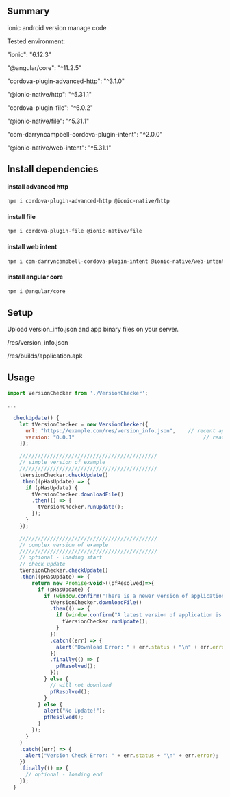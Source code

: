 ## Summary
ionic android version manage code

Tested environment:

"ionic": "6.12.3"

"@angular/core": "^11.2.5"

"cordova-plugin-advanced-http": "^3.1.0"

"@ionic-native/http": "^5.31.1"

"cordova-plugin-file": "^6.0.2"

"@ionic-native/file": "^5.31.1"

"com-darryncampbell-cordova-plugin-intent": "^2.0.0"

"@ionic-native/web-intent": "^5.31.1"


## Install dependencies
#### install advanced http
```bash
npm i cordova-plugin-advanced-http @ionic-native/http
```
#### install file
```bash
npm i cordova-plugin-file @ionic-native/file
```
#### install web intent
```bash
npm i com-darryncampbell-cordova-plugin-intent @ionic-native/web-intent
```
#### install angular core
```bash
npm i @angular/core
```

## Setup
Upload version_info.json and app binary files on your server.

/res/version_info.json

/res/builds/application.apk


## Usage
```javascript
import VersionChecker from './VersionChecker';

...

  checkUpdate() {
    let tVersionChecker = new VersionChecker({
      url: "https://example.com/res/version_info.json",    // recent app version info
      version: "0.0.1"                                          // read current app version
    });

    /////////////////////////////////////////////
    // simple version of example
    /////////////////////////////////////////////
    tVersionChecker.checkUpdate()
    .then((pHasUpdate) => {
      if (pHasUpdate) {
        tVersionChecker.downloadFile()
        .then(() => {
          tVersionChecker.runUpdate();
        });
      }
    });

    /////////////////////////////////////////////
    // complex version of example
    /////////////////////////////////////////////    
    // optional - loading start
    // check update
    tVersionChecker.checkUpdate()
    .then((pHasUpdate) => {
        return new Promise<void>((pfResolved)=>{
          if (pHasUpdate) {
            if (window.confirm("There is a newer version of application.\nDo you want to download it?")) {
              tVersionChecker.downloadFile()
              .then(() => {
                if (window.confirm("A latest version of application is ready.\nDo you want to install it now?")) {
                  tVersionChecker.runUpdate();
                }
              })
              .catch((err) => {
                alert("Download Error: " + err.status + "\n" + err.error);
              })
              .finally(() => {
                pfResolved();
              });
            } else {
              // will not download
              pfResolved();
            }
          } else {
            alert("No Update!");
            pfResolved();
          }
        });
      }
    )
    .catch((err) => {
      alert("Version Check Error: " + err.status + "\n" + err.error);
    })
    .finally(() => {
      // optional - loading end
    });
  }
```